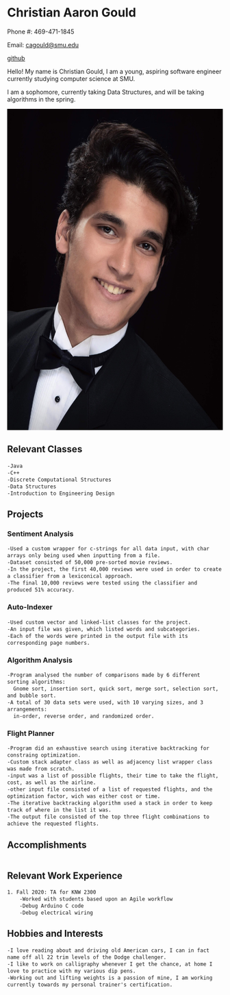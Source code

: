 # Christian Aaron Gould
Phone #: 469-471-1845

Email: cagould@smu.edu

[github](https://github.com/Gouldilocks)

Hello! My name is Christian Gould, I am a young, aspiring software engineer currently studying computer science at SMU.

I am a sophomore, currently taking Data Structures, and will be taking algorithms in the spring.

<img src="340-448-737_4fyq_425.jpg" alt="Christian Gould picture"
	title="ChristianPic" width = "600px" height = "750px" />

## Relevant Classes
```
-Java
-C++
-Discrete Computational Structures
-Data Structures
-Introduction to Engineering Design
```
## Projects

### Sentiment Analysis
```
-Used a custom wrapper for c-strings for all data input, with char arrays only being used when inputting from a file.
-Dataset consisted of 50,000 pre-sorted movie reviews.
-In the project, the first 40,000 reviews were used in order to create a classifier from a lexiconical approach.
-The final 10,000 reviews were tested using the classifier and produced 51% accuracy.
```
### Auto-Indexer
```
-Used custom vector and linked-list classes for the project.
-An input file was given, which listed words and subcategories.
-Each of the words were printed in the output file with its corresponding page numbers.
```
### Algorithm Analysis
```
-Program analysed the number of comparisons made by 6 different sorting algorithms: 
  Gnome sort, insertion sort, quick sort, merge sort, selection sort, and bubble sort.
-A total of 30 data sets were used, with 10 varying sizes, and 3 arrangements:
  in-order, reverse order, and randomized order.
  ```
 ### Flight Planner
 ```
 -Program did an exhaustive search using iterative backtracking for constraing optimization.
 -Custom stack adapter class as well as adjacency list wrapper class was made from scratch.
 -input was a list of possible flights, their time to take the flight, cost, as well as the airline.
 -other input file consisted of a list of requested flights, and the optimization factor, wich was either cost or time.
 -The iterative backtracking algorithm used a stack in order to keep track of where in the list it was.
 -The output file consisted of the top three flight combinations to achieve the requested flights.
 ```
## Accomplishments
```

```
## Relevant Work Experience
```
1. Fall 2020: TA for KNW 2300
	-Worked with students based upon an Agile workflow
	-Debug Arduino C code
	-Debug electrical wiring
```
## Hobbies and Interests
```
-I love reading about and driving old American cars, I can in fact name off all 22 trim levels of the Dodge challenger.
-I like to work on calligraphy whenever I get the chance, at home I love to practice with my various dip pens.
-Working out and lifting weights is a passion of mine, I am working currently towards my personal trainer's certification.
```
